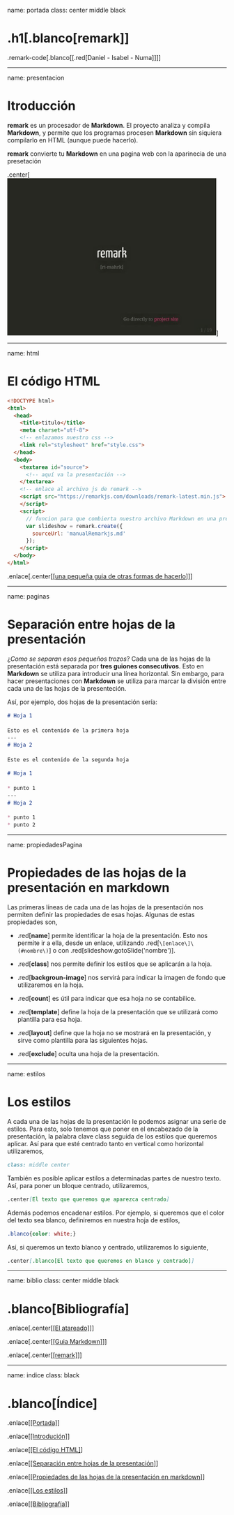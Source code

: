 name: portada
class: center middle black

# .h1[.blanco[remark]]

.remark-code[.blanco[[.red[Daniel - Isabel - Numa]]]]

---
name: presentacion

# Itroducción

**remark** es un procesador de **Markdown**. El proyecto analiza y compila **Markdown**, y permite que los programas procesen **Markdown** sin siquiera compilarlo en HTML (aunque puede hacerlo).

**remark** convierte tu **Markdown** en una pagina web con la aparinecia de una presetación

.center[![EJEMPLO](assets/img/media.io_oxj18jxV.gif)]

---
name: html

# El código HTML

```html
<!DOCTYPE html>
<html>
  <head>
    <title>titulo</title>
    <meta charset="utf-8">
    <!-- enlazamos nuestro css -->
    <link rel="stylesheet" href="style.css">
  </head>
  <body>
    <textarea id="source">
      <!-- aquí va la presentación -->
    </textarea>
    <!-- enlace al archivo js de remark -->
    <script src="https://remarkjs.com/downloads/remark-latest.min.js">
    </script>
    <script>
      // funcion para que combierta nuestro archivo Markdown en una presentacion
      var slideshow = remark.create({
        sourceUrl: 'manualRemarkjs.md'
      });
    </script>
  </body>
</html>
```

.enlace[.center[[\[una pequeña guia de otras formas de hacerlo\]](https://github.com/gnab/remark/wiki)]]

---
name: paginas

# Separación entre hojas de la presentación

¿*Como se separan esos pequeños trozos*? Cada una de las hojas de la presentación está separada por **tres guiones consecutivos**. Esto en **Markdown** se utiliza para introducir una línea horizontal. Sin embargo, para hacer presentaciones con **Markdown** se utiliza para marcar la división entre cada una de las hojas de la presenteción.

Así, por ejemplo, dos hojas de la presentación sería:

```Markdown
# Hoja 1

Esto es el contenido de la primera hoja
---
# Hoja 2

Este es el contenido de la segunda hoja
```

```Markdown
# Hoja 1

* punto 1
---
# Hoja 2

* punto 1
* punto 2
```

---
name: propiedadesPagina

# Propiedades de las hojas de la presentación en markdown

Las primeras líneas de cada una de las hojas de la presentación nos permiten definir las propiedades de esas hojas. Algunas de estas propiedades son,

* .red[**name**] permite identificar la hoja de la presentación. Esto nos permite ir a ella, desde un enlace, utilizando .red[```\[enlace\]\(#nombre\)```] o con .red[slideshow.gotoSlide('nombre')].

* .red[**class**] nos permite definir los estilos que se aplicarán a la hoja.

* .red[**backgroun-image**] nos servirá para indicar la imagen de fondo que utilizaremos en la hoja.

* .red[**count**] es útil para indicar que esa hoja no se contabilice.

* .red[**template**] define la hoja de la presentación que se utilizará como plantilla para esa hoja.

* .red[**layout**] define que la hoja no se mostrará en la presentación, y sirve como plantilla para las siguientes hojas.

* .red[**exclude**] oculta una hoja de la presentación.
  
---
name: estilos

# Los estilos

A cada una de las hojas de la presentación le podemos asignar una serie de estilos. Para esto, solo tenemos que poner en el encabezado de la presentación, la palabra clave class seguida de los estilos que queremos aplicar. Así para que esté centrado tanto en vertical como horizontal utilizaremos,

```Markdown
class: middle center
```

También es posible aplicar estilos a determinadas partes de nuestro texto. Así, para poner un bloque centrado, utilizaremos,

```Markdown
.center[El texto que queremos que aparezca centrado]
```

Además podemos encadenar estilos. Por ejemplo, si queremos que el color del texto sea blanco, definiremos en nuestra hoja de estilos,

```css
.blanco{color: white;}
```

Así, si queremos un texto blanco y centrado, utilizaremos lo siguiente,

```Markdown
.center[.blanco[El texto que queremos en blanco y centrado]]
```

---
name: biblio
class: center middle black

# .blanco[Bibliografía]

.enlace[.center[[\[El atareado\]](https://www.atareao.es/como/presentaciones-con-markdown/#)]]

.enlace[.center[[\[Guia Markdown\]](https://www.markdownguide.org/basic-syntax/)]]

.enlace[.center[[\[remark\]](https://www.markdownguide.org/basic-syntax/)]]

---
name: indice
class: black

# .blanco[Índice]

.enlace[[\[Portada\]](#portada)]

.enlace[[\[Introdución\]](#presentacion)]

.enlace[[\[El código HTML\]](#html)]

.enlace[[\[Separación entre hojas de la presentación\]](#paginas)]

.enlace[[\[Propiedades de las hojas de la presentación en markdown\]](#propiedadesPagina)]

.enlace[[\[Los estilos\]](#estilos)]

.enlace[[\[Bibliografía\]](#biblio)]
